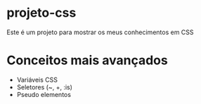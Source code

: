 # projeto-css
Este é um projeto para mostrar os meus conhecimentos em CSS

# Conceitos mais avançados

- Variáveis CSS
- Seletores (~, +, :is)
- Pseudo elementos
